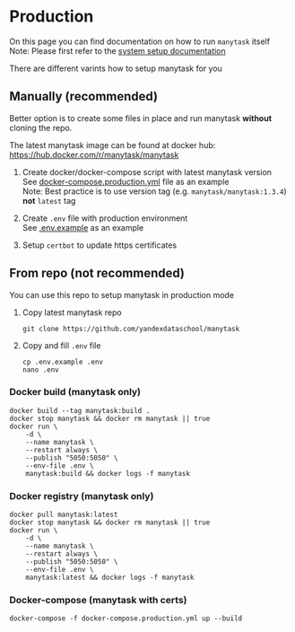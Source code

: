 # Production

On this page you can find documentation on how to run `manytask` itself  
Note: Please first refer to the [system setup documentation](./system_setup.md)


There are different varints how to setup manytask for you  

## Manually (recommended) 

Better option is to create some files in place and run manytask **without** cloning the repo.

The latest manytask image can be found at docker hub: https://hub.docker.com/r/manytask/manytask

1. Create docker/docker-compose script with latest manytask version  
   See [docker-compose.production.yml](../docker-compose.production.yml) file as an example  
   Note: Best practice is to use version tag (e.g. `manytask/manytask:1.3.4`) **not** `latest` tag
 

2. Create `.env` file with production environment  
   See [.env.example](../.env.example) as an example


3. Setup `certbot` to update https certificates    


## From repo (not recommended)

You can use this repo to setup manytask in production mode 

1. Copy latest manytask repo
    ```shell
    git clone https://github.com/yandexdataschool/manytask
    ```
   
2. Copy and fill `.env` file
    ```shell
    cp .env.example .env
    nano .env
    ```

### Docker build (manytask only)
```shell
docker build --tag manytask:build .
docker stop manytask && docker rm manytask || true
docker run \
    -d \
    --name manytask \
    --restart always \
    --publish "5050:5050" \
    --env-file .env \
    manytask:build && docker logs -f manytask
```

### Docker registry (manytask only)
```shell
docker pull manytask:latest
docker stop manytask && docker rm manytask || true
docker run \
    -d \
    --name manytask \
    --restart always \
    --publish "5050:5050" \
    --env-file .env \
    manytask:latest && docker logs -f manytask
```


### Docker-compose (manytask with certs)
```shell
docker-compose -f docker-compose.production.yml up --build
```
